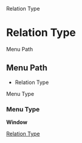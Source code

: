 
Relation Type
# Relation Type



Menu Path
## Menu Path



- Relation Type

Menu Type
### Menu Type

**Window**


[Relation Type](../../window-relation-type.md)